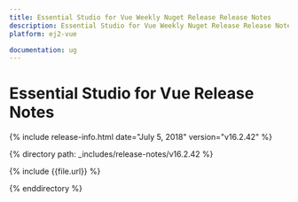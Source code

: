```yaml
---
title: Essential Studio for Vue Weekly Nuget Release Release Notes  
description: Essential Studio for Vue Weekly Nuget Release Release Notes  
platform: ej2-vue

documentation: ug
---
```


# Essential Studio for  Vue  Release Notes  

{% include release-info.html date="July 5, 2018"   version="v16.2.42"  %} 

{% directory path: _includes/release-notes/v16.2.42 %}

{% include {{file.url}} %}

{% enddirectory %}
